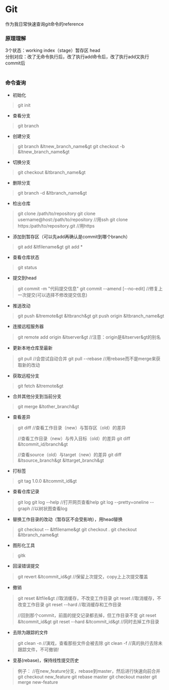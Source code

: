 # Git 
作为我日常快速查询git命令的reference

### 原理理解
3个状态：working index（stage）暂存区 head<br/>
分别对应：改了无命令执行后，改了执行add命令后，改了执行add又执行commit后<br/><br/>

### 命令查询

- 初始化
> git init

- 查看分支
> git branch

- 创建分支
> git branch &ltnew_branch_name&gt
> git checkout -b &ltnew_branch_name&gt

- 切换分支
> git checkout &ltbranch_name&gt

- 删除分支
> git branch -d &ltbranch_name&gt

- 检出仓库
> git clone /path/to/repository
> git clone username@host:/path/to/repository //用ssh
> git clone https:/path/to/repository.git //用https

- 添加到暂存区（可以先add再确认是commit到哪个branch）
> git add &ltfilename&gt
> git add *

- 查看仓库状态
> git status



- 提交到head
> git commit -m "代码提交信息"
> git commit --amend [--no-edit] //修复上一次提交(可以选择不修改提交信息)

- 推送改动
> git push &ltremote&gt &ltbranch&gt
> git push origin &ltbranch_name&gt

- 连接远程服务器
> git remote add origin &ltserver&gt //注意：origin是&ltserver&gt的别名

- 更新本地仓库至最新
> git pull //会尝试自动合并
> git pull --rebase //用rebase而不是merge来获取新的改动

- 获取远程分支
> git fetch &ltremote&gt



- 合并其他分支到当前分支
> git merge &ltother_branch&gt

- 查看差异
> git diff //查看工作目录（new）与暂存区（old）的差异
>
> //查看工作目录（new）与传入目标（old）的差异
> git diff &ltcommit_id/branch&gt 
>
> //查看source（old）与target（new）的差异
> git diff &ltsource_branch&gt &lttarget_branch&gt

- 打标签
> git tag 1.0.0 &ltcommit_id&gt

- 查看仓库记录
> git log
> git log --help //打开网页查看help
> git log --pretty=oneline --graph //以树状图查看log

- 替换工作目录的改动（暂存区不会受影响），用head替换
> git checkout -- &ltfilename&gt
> git checkout .
> git checkout &ltbranch_name&gt

- 图形化工具
> gitk

- 回滚错误提交
> git revert &ltcommit_id&gt //保留上次提交，copy上上次提交覆盖

- 撤销
> git reset &ltfile&gt //取消缓存，不改变工作目录
> git reset //取消缓存，不改变工作目录
> git reset --hard //取消缓存和工作目录
>
> //回到那个commit，前面的提交记录都去掉，但工作目录不变
> git reset &ltcommit_id&gt 
> git reset --hard &ltcommit_id&gt //同时去掉工作目录

- 去除为跟踪的文件
> git clean -n //演戏，查看那些文件会被去除
> git clean -f //真的执行去除未跟踪文件，不可撤销!

- 变基(rebase)，保持线性提交历史
> 例子：
> //在new_feature分支，rebase到master，然后进行快速向前合并
> git checkout new_feature
> git rebase master
> git checkout master
> git merge new-feature



